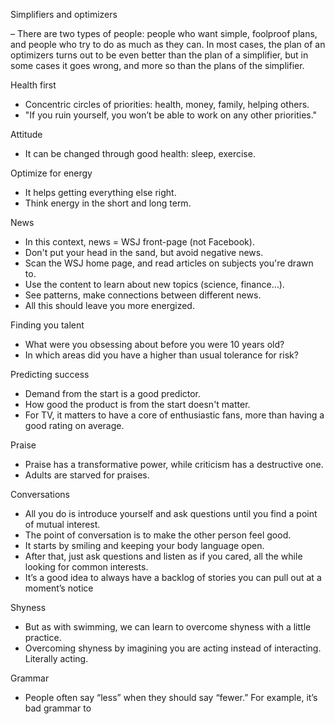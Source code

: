 Simplifiers and optimizers

– There are two types of people: people who want simple, foolproof plans, and people who try to do as much as they can. In most cases, the plan of an optimizers turns out to be even better than the plan of a simplifier, but in some cases it goes wrong, and more so than the plans of the simplifier.

Health first

- Concentric circles of priorities: health, money, family, helping others.
- "If you ruin yourself, you won’t be able to work on any other priorities."

Attitude

- It can be changed through good health: sleep, exercise.

Optimize for energy

- It helps getting everything else right.
- Think energy in the short and long term.

News

- In this context, news = WSJ front-page (not Facebook).
- Don't put your head in the sand, but avoid negative news.
- Scan the WSJ home page, and read articles on subjects you're drawn to.
- Use the content to learn about new topics (science, finance…).
- See patterns, make connections between different news.
- All this should leave you more energized.

Finding you talent

- What were you obsessing about before you were 10 years old?
- In which areas did you have a higher than usual tolerance for risk?

Predicting success

- Demand from the start is a good predictor.
- How good the product is from the start doesn't matter.
- For TV, it matters to have a core of enthusiastic fans, more than having a good rating on average.

Praise

- Praise has a transformative power, while criticism has a destructive one.
- Adults are starved for praises.

Conversations

- All you do is introduce yourself and ask questions until you find a point of mutual interest.
- The point of conversation is to make the other person feel good.
- It starts by smiling and keeping your body language open.
- After that, just ask questions and listen as if you cared, all the while looking for common interests.
- It’s a good idea to always have a backlog of stories you can pull out at a moment’s notice

Shyness

- But as with swimming, we can learn to overcome shyness with a little practice.
- Overcoming shyness by imagining you are acting instead of interacting. Literally acting.

Grammar

- People often say “less” when they should say “fewer.” For example, it’s bad grammar to
